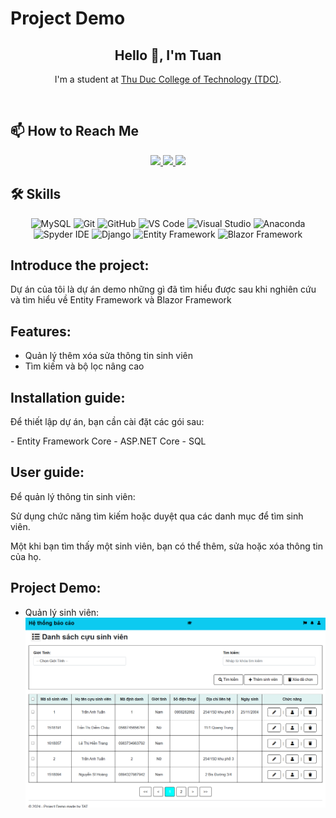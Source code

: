 # Project Demo

<h2 align="center">Hello 👋, I'm Tuan</h2>

<p align="center">
  I'm a student at <a href="https://el.tdc.edu.vn/" target="_blank">Thu Duc College of Technology (TDC)</a>.
</p>

<br />

## 📫 How to Reach Me

<p align="center">
  <a href="https://www.facebook.com/profile.php?id=100045664062141&mibextid=ZbWKwL" alt="Facebook" target="_blank">
    <img src="https://img.icons8.com/fluent/48/000000/facebook-new.png" />
  </a> 
  <a href="https://github.com/TAT2511" alt="GitHub" target="_blank">
    <img src="https://img.icons8.com/fluent/48/000000/github.png"/>
  </a> 
  <a href="mailto:trananhtuan.tdc.2223@gmail.com" alt="Email" target="_blank">
    <img src="https://img.icons8.com/fluent/48/000000/mailing.png"/>
  </a>
</p>

## 🛠️ Skills

<p align="center">
  <img src="https://img.icons8.com/color/48/000000/mysql-logo.png" alt="MySQL"/>
  <img src="https://img.icons8.com/color/48/000000/git.png" alt="Git"/>
  <img src="https://img.icons8.com/color/48/000000/github-2.png" alt="GitHub"/>
  <img src="https://img.icons8.com/color/48/000000/visual-studio-code-2019.png" alt="VS Code"/>
  <img src="https://img.icons8.com/color/48/null/visual-studio--v2.png" alt="Visual Studio"/>
  <img src="https://img.icons8.com/dusk/48/000000/anaconda.png" alt="Anaconda"/>
  <img src="https://img.icons8.com/fluent/48/000000/spyder-ide.png" alt="Spyder IDE"/>
  <img src="https://img.icons8.com/color/48/000000/django.png" alt="Django"/>
  <img src="https://img.icons8.com/color/48/000000/entity-framework.png" alt="Entity Framework" />
  <img src="https://img.icons8.com/color/48/000000/blazor.png" alt="Blazor Framework" />
</p>

## Introduce the project:
<p>
Dự án của tôi là dự án demo những gì đã tìm hiểu được sau khi nghiên cứu và tìm hiểu về Entity Framework và Blazor Framework
</p>

## Features:
- Quản lý thêm xóa sửa thông tin sinh viên
- Tìm kiếm và bộ lọc nâng cao

## Installation guide:
<p>Để thiết lập dự án, bạn cần cài đặt các gói sau:</p>
- Entity Framework Core
- ASP.NET Core
- SQL

## User guide:
<p>Để quản lý thông tin sinh viên:</p>
<p> Sử dụng chức năng tìm kiếm hoặc duyệt qua các danh mục để tìm sinh viên.</p>
<p> Một khi bạn tìm thấy một sinh viên, bạn có thể thêm, sửa hoặc xóa thông tin của họ.</p>

## Project Demo:
- Quản lý sinh viên:
![Quản lý sinh viên](ReadMe/Images/QuanLySinhVien.png)
